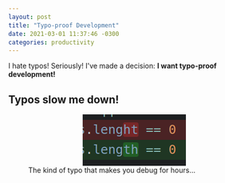 ```yaml
---
layout: post
title: "Typo-proof Development"
date: 2021-03-01 11:37:46 -0300
categories: productivity
---
```


I hate typos! Seriously! I've made a decision: **I want typo-proof development!**

## Typos slow me down!

<figure>
  <img loading="lazy" style="display: block; margin: 0 auto;" src="/assets/img/typo.png" alt="" width=207 height=103>
  <figcaption>The kind of typo that makes you debug for hours...</figcaption>
</figure>